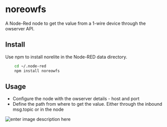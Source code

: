 noreowfs
=========
A Node-Red node to get the value from a 1-wire device through the owserver API.

Install
-------
Use npm to install norelite in the Node-RED data directory.
```bash
    cd ~/.node-red
    npm install noreowfs
```

Usage
-----
 - Configure the node with the owserver details - host and port
 - Define the path from where to get the value. Either through the inbound msg.topic or in the node

![enter image description here](https://cloud.githubusercontent.com/assets/2181965/11914890/17cdec26-a68e-11e5-88ac-f7002d8c994b.png)